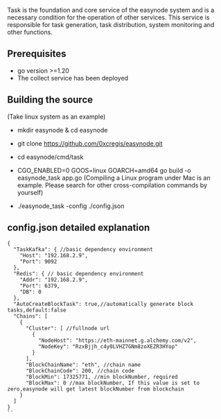Task is the foundation and core service of the easynode system and is a necessary condition for the operation of other
services.
This service is responsible for task generation, task distribution, system monitoring and other functions.

## Prerequisites

- go version >=1.20
- The collect service has been deployed

## Building the source

(Take linux system as an example)

- mkdir easynode & cd easynode
- git clone https://github.com/0xcregis/easynode.git
- cd easynode/cmd/task
- CGO_ENABLED=0 GOOS=linux GOARCH=amd64 go build -o easynode_task app.go
  (Compiling a Linux program under Mac is an example. Please search for other cross-compilation commands by yourself)

- ./easynode_task -config ./config.json

## config.json detailed explanation

``````
{
  "TaskKafka": { //basic dependency environment
    "Host": "192.168.2.9",
    "Port": 9092
  },
  "Redis": { // basic dependency environment
    "Addr": "192.168.2.9",
    "Port": 6379,
    "DB": 0
  },
  "AutoCreateBlockTask": true,//automatically generate block tasks,default:false
  "Chains": [
    {
      "Cluster": [ //fullnode url
        {
          "NodeHost": "https://eth-mainnet.g.alchemy.com/v2",
          "NodeKey": "RzxBjjh_c4y0LVHZ7GNm8zoXEZR3HYop"
        }
      ],
      "BlockChainName": "eth", //chain name
      "BlockChainCode": 200, //chain code
      "BlockMin": 17325771, //min blockNumber, required
      "BlockMax": 0 //max blockNumber, If this value is set to zero,easynode will get latest blockNumber from blockchain
    }
  ]
}
``